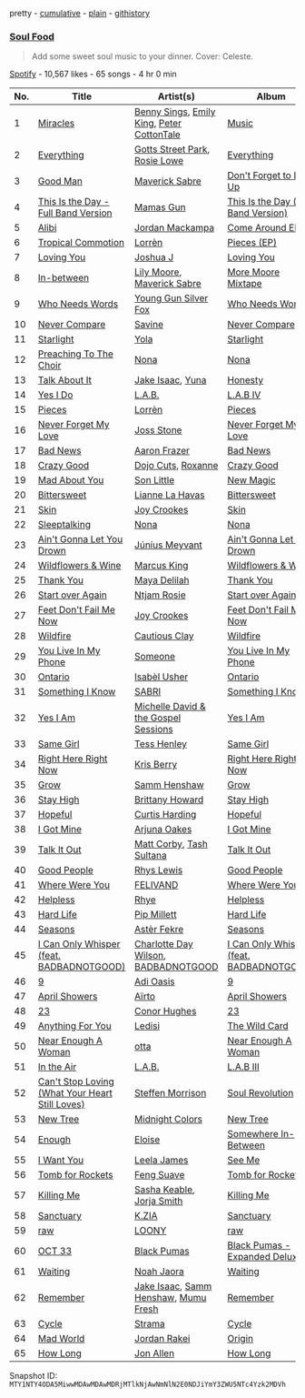 pretty - [cumulative](/playlists/cumulative/37i9dQZF1DXd9dy0tcoQft.md) - [plain](/playlists/plain/37i9dQZF1DXd9dy0tcoQft) - [githistory](https://github.githistory.xyz/mackorone/spotify-playlist-archive/blob/main/playlists/plain/37i9dQZF1DXd9dy0tcoQft)

### [Soul Food](https://open.spotify.com/playlist/37i9dQZF1DXd9dy0tcoQft)

> Add some sweet soul music to your dinner\. Cover: Celeste.

[Spotify](https://open.spotify.com/user/spotify) - 10,567 likes - 65 songs - 4 hr 0 min

| No. | Title | Artist(s) | Album | Length |
|---|---|---|---|---|
| 1 | [Miracles](https://open.spotify.com/track/3Z4m4bw6t1LTM09WfrXfPc) | [Benny Sings](https://open.spotify.com/artist/4gHcu2JoaXJ0mV4aNPCd7N), [Emily King](https://open.spotify.com/artist/6jlWj6y00bMQt8XoKuCjyZ), [Peter CottonTale](https://open.spotify.com/artist/4mkGZGaUTIpyG1LnZ6nNIi) | [Music](https://open.spotify.com/album/42T1PWZl6NilUzBk3vCXoz) | 4:51 |
| 2 | [Everything](https://open.spotify.com/track/3ELZG2YLGrwCVesooFyF4e) | [Gotts Street Park](https://open.spotify.com/artist/2hwy5DELim1AxB1sHPqn4y), [Rosie Lowe](https://open.spotify.com/artist/3xGUleMP0VqmYNXcGBNhnI) | [Everything](https://open.spotify.com/album/7H2TlAwM0GMWeZbT3XGI0F) | 3:35 |
| 3 | [Good Man](https://open.spotify.com/track/5KfKnJVNXZoohjeSA6hw8e) | [Maverick Sabre](https://open.spotify.com/artist/0ukgrNYk51TkMQr0f2Br4Q) | [Don't Forget to Look Up](https://open.spotify.com/album/5tjk1ytGtD0o0uSS52VkeK) | 3:30 |
| 4 | [This Is the Day \- Full Band Version](https://open.spotify.com/track/5OYbhmr4VY1zSGh7DsZ30K) | [Mamas Gun](https://open.spotify.com/artist/09bP40OuEV5tOM1rQnZNxI) | [This Is the Day \(Full Band Version\)](https://open.spotify.com/album/3ar5EfpZUyCeXLIRWx1hTY) | 4:42 |
| 5 | [Alibi](https://open.spotify.com/track/7A9aASmJF3GtnBBri3Km23) | [Jordan Mackampa](https://open.spotify.com/artist/24WPEGLYPvEsmk4GSDFyST) | [Come Around EP](https://open.spotify.com/album/4VQebFp9TEuKOaCu5lUUrC) | 3:48 |
| 6 | [Tropical Commotion](https://open.spotify.com/track/2Z1PLz4doUUmo18lIqFmry) | [Lorrèn](https://open.spotify.com/artist/6VL1YDd4vftDH5vkCbufxG) | [Pieces \(EP\)](https://open.spotify.com/album/40DNbdaTg3zjgf9pDCMhPw) | 3:47 |
| 7 | [Loving You](https://open.spotify.com/track/7IjkvqOM9CHGbzmdTUSym1) | [Joshua J](https://open.spotify.com/artist/2AZupS7RiLA0sh5uzwsr2l) | [Loving You](https://open.spotify.com/album/6jPxo5X8PDJCaDcvqVSeNC) | 3:48 |
| 8 | [In\-between](https://open.spotify.com/track/1KVSfVRzSi7gTp7NFvoDZZ) | [Lily Moore](https://open.spotify.com/artist/1SQeTDXO492WB6aFvrntSS), [Maverick Sabre](https://open.spotify.com/artist/0ukgrNYk51TkMQr0f2Br4Q) | [More Moore Mixtape](https://open.spotify.com/album/5VxtlaenHlQoRl4tQDq7Av) | 2:39 |
| 9 | [Who Needs Words](https://open.spotify.com/track/6MR11qquWaP0BGc2FbXgNt) | [Young Gun Silver Fox](https://open.spotify.com/artist/3qQloBz05T6e0rKubNCmjG) | [Who Needs Words](https://open.spotify.com/album/6mIjvGFZ2vrY6a2C6XQXFS) | 3:30 |
| 10 | [Never Compare](https://open.spotify.com/track/0pYZTaQQkoCvrwWfSm06yM) | [Savine](https://open.spotify.com/artist/7n0hWtsxPEDc5ZjuKvbybc) | [Never Compare](https://open.spotify.com/album/5bbIWUjCwwxvwAujZ8u26I) | 4:27 |
| 11 | [Starlight](https://open.spotify.com/track/6wq0YV1Mv8ybQi8FyZcHN7) | [Yola](https://open.spotify.com/artist/2gqMBdyddvN82dzZt4ZF14) | [Starlight](https://open.spotify.com/album/5dsUxFUcEdxgmIyaxYo0Ax) | 4:02 |
| 12 | [Preaching To The Choir](https://open.spotify.com/track/3DKzKLzJcMtPQvSEaoX62t) | [Nona](https://open.spotify.com/artist/5aGfasfrnULFuSZ3ElXkHb) | [Nona](https://open.spotify.com/album/2U5a0Ayv1HAjUiR866Z5tB) | 3:30 |
| 13 | [Talk About It](https://open.spotify.com/track/5MfushVJBf8tzERIBZ9jMv) | [Jake Isaac](https://open.spotify.com/artist/6q94KewnCnut4Ta36dCoaB), [Yuna](https://open.spotify.com/artist/3kHVioJpVxlazAAKQ64pC1) | [Honesty](https://open.spotify.com/album/32c2P1RVcAem05oQYT7Wiw) | 3:45 |
| 14 | [Yes I Do](https://open.spotify.com/track/6oTbxrszNWRsLdwFkGeHy6) | [L.A.B.](https://open.spotify.com/artist/3eAOH2az3fQIfX2UAw0FfC) | [L.A.B IV](https://open.spotify.com/album/6PPhLgXiq4nEiZ8x2ZB3xV) | 5:10 |
| 15 | [Pieces](https://open.spotify.com/track/3ebeQDcmkINL0z2G5f2vQ8) | [Lorrèn](https://open.spotify.com/artist/6VL1YDd4vftDH5vkCbufxG) | [Pieces](https://open.spotify.com/album/2VI86hd45OqHeDDzVhCkLa) | 3:43 |
| 16 | [Never Forget My Love](https://open.spotify.com/track/63KVRfA7COiRBVnZAfbPxU) | [Joss Stone](https://open.spotify.com/artist/7bvcQXJHkFiN1ppIN3q4fi) | [Never Forget My Love](https://open.spotify.com/album/0oiVII3rwv5bEyIZM234Z4) | 3:41 |
| 17 | [Bad News](https://open.spotify.com/track/4z2Nybp5SG6spJoe3yC5k3) | [Aaron Frazer](https://open.spotify.com/artist/4dwDVC6lrMINxVBxETE1AB) | [Bad News](https://open.spotify.com/album/0GfY8iuj7H2hjwiAnunK8F) | 3:48 |
| 18 | [Crazy Good](https://open.spotify.com/track/6IpcrQBDNQqDzt0mFiGc7J) | [Dojo Cuts](https://open.spotify.com/artist/0Vd8YQz8TYk2vSKEYVvIgL), [Roxanne](https://open.spotify.com/artist/5mGFb7wCIvqKWya2ePJQ7c) | [Crazy Good](https://open.spotify.com/album/4NsjoSNnHOpS1EKy3KYJX3) | 3:51 |
| 19 | [Mad About You](https://open.spotify.com/track/5fBjPtOxhgdpU6LNWLyVHv) | [Son Little](https://open.spotify.com/artist/4lujUKeO6nQAJXpq37Epn7) | [New Magic](https://open.spotify.com/album/6wYeJwJU9Y4fuLQVfGyJk9) | 3:33 |
| 20 | [Bittersweet](https://open.spotify.com/track/03Qlgtvz9ux6lmzlv40BEZ) | [Lianne La Havas](https://open.spotify.com/artist/2RP4pPHTXlQpDnO9LvR7Yt) | [Bittersweet](https://open.spotify.com/album/7iJOysKUXYwx78G17DT3sh) | 3:56 |
| 21 | [Skin](https://open.spotify.com/track/5nz0KE3qltISzUI9v5qPoh) | [Joy Crookes](https://open.spotify.com/artist/5XMyhVhi5ZN2pi0Qwi1zXS) | [Skin](https://open.spotify.com/album/6lUCT1qB82RuUgawuWvlO6) | 2:58 |
| 22 | [Sleeptalking](https://open.spotify.com/track/0FoNYKT8CgtG0VfXoq0M5U) | [Nona](https://open.spotify.com/artist/5aGfasfrnULFuSZ3ElXkHb) | [Nona](https://open.spotify.com/album/2U5a0Ayv1HAjUiR866Z5tB) | 2:47 |
| 23 | [Ain't Gonna Let You Drown](https://open.spotify.com/track/04Kzi0STDwBvJm58evTrHa) | [Júníus Meyvant](https://open.spotify.com/artist/5IL5awl9gUcb2ez9IgmW26) | [Ain't Gonna Let You Drown](https://open.spotify.com/album/5r7wkL2bFu44UQYzWCeoND) | 4:17 |
| 24 | [Wildflowers & Wine](https://open.spotify.com/track/4FfPM0arYBqMsA6kMwU4sg) | [Marcus King](https://open.spotify.com/artist/0FeWKiZSwBRdGzqeCdlH1a) | [Wildflowers & Wine](https://open.spotify.com/album/0sux3uGG7mJ2BPmKPGzG7a) | 4:48 |
| 25 | [Thank You](https://open.spotify.com/track/6rpTnGgNgmWnFAU7yzZnJY) | [Maya Delilah](https://open.spotify.com/artist/6TWEX2qTj9b0bBsXSVCMKM) | [Thank You](https://open.spotify.com/album/2egh3XuO9dNyAEacxCxDD7) | 3:24 |
| 26 | [Start over Again](https://open.spotify.com/track/5M9lSUgxsJNSvndGh7h2Ef) | [Ntjam Rosie](https://open.spotify.com/artist/44XhJ4fcKrMzrVr6WpF69R) | [Start over Again](https://open.spotify.com/album/2eRlK8WSBgZ1v1mB3Rxm1V) | 3:39 |
| 27 | [Feet Don't Fail Me Now](https://open.spotify.com/track/1GVkrFVc94CTjm9bdSmGjp) | [Joy Crookes](https://open.spotify.com/artist/5XMyhVhi5ZN2pi0Qwi1zXS) | [Feet Don't Fail Me Now](https://open.spotify.com/album/4AsNUFCul8wrgyUbvBJeQZ) | 3:18 |
| 28 | [Wildfire](https://open.spotify.com/track/69xOrL71OeGz5fqXFTnJ5L) | [Cautious Clay](https://open.spotify.com/artist/6iWuBN32BqCJAeXW6o3nil) | [Wildfire](https://open.spotify.com/album/1oYKM818Z1hEdfking1DEP) | 2:31 |
| 29 | [You Live In My Phone](https://open.spotify.com/track/1eNf04Rj2ongsgK8ErzZv7) | [Someone](https://open.spotify.com/artist/28pJPOOQTi0RQiZbkmLvfE) | [You Live In My Phone](https://open.spotify.com/album/6i13Syc3mQBIl0A7xd3hjX) | 4:33 |
| 30 | [Ontario](https://open.spotify.com/track/2FpB6kC0HTFwuCuD9vljrL) | [Isabèl Usher](https://open.spotify.com/artist/66Q9dkZ7EXdwU2h6tEkUdC) | [Ontario](https://open.spotify.com/album/05Dd8KTyk27wOOSYrd5c8W) | 3:03 |
| 31 | [Something I Know](https://open.spotify.com/track/5fCBLcbEvNe0xqcKCELqQD) | [SABRI](https://open.spotify.com/artist/0WhmMZXwrGzYK5lWJZiej5) | [Something I Know](https://open.spotify.com/album/6uJBHL6aNY5pL79iwb0PCF) | 3:48 |
| 32 | [Yes I Am](https://open.spotify.com/track/5dygCpuOvgXkSWB7hPEwEI) | [Michelle David & the Gospel Sessions](https://open.spotify.com/artist/2O2cy4YGu7HV9GwkvjIQCs) | [Yes I Am](https://open.spotify.com/album/3gN5NETExLN0RtCJ4KtiQP) | 3:56 |
| 33 | [Same Girl](https://open.spotify.com/track/7oKmQiRPMWLrhp1vhlmTRn) | [Tess Henley](https://open.spotify.com/artist/6LWofoi18999gZK0EgVSjv) | [Same Girl](https://open.spotify.com/album/10OwB6QTpEQdFOQZyFeLvr) | 3:02 |
| 34 | [Right Here Right Now](https://open.spotify.com/track/3nM9q8RTwhKzKbirbnvCG1) | [Kris Berry](https://open.spotify.com/artist/0IIPgITtEO4JJfipw57KGv) | [Right Here Right Now](https://open.spotify.com/album/6NmgErgAAHB1IwHfJomNTK) | 3:30 |
| 35 | [Grow](https://open.spotify.com/track/3jPd7hIM0feCje8ZbVu6en) | [Samm Henshaw](https://open.spotify.com/artist/1Q2mS59tFYLm2KGFoCgWN4) | [Grow](https://open.spotify.com/album/3wzVULwHGvLkwiDdTMGQMZ) | 3:00 |
| 36 | [Stay High](https://open.spotify.com/track/3fDqdR9QqcsgFTRFqy14Ki) | [Brittany Howard](https://open.spotify.com/artist/4XquDVA8pkg5Lx91No1JxB) | [Stay High](https://open.spotify.com/album/4gb0j034W6vgCDwRO2N88c) | 3:11 |
| 37 | [Hopeful](https://open.spotify.com/track/6aU0EuAfSTb1FC1V8YJ0DV) | [Curtis Harding](https://open.spotify.com/artist/0CUpzKPDfIVzYqMn47jiV3) | [Hopeful](https://open.spotify.com/album/53jDVUiYTI5UpC7DGeJrdz) | 5:16 |
| 38 | [I Got Mine](https://open.spotify.com/track/6EJXpictHbHRZh18rybJhU) | [Arjuna Oakes](https://open.spotify.com/artist/724Bei6TsAHJYvnLHGdEAF) | [I Got Mine](https://open.spotify.com/album/62PCk0OSIJqpoUCmx1Boe3) | 3:54 |
| 39 | [Talk It Out](https://open.spotify.com/track/3I6CQSc5hMvU4nh2DcTDBz) | [Matt Corby](https://open.spotify.com/artist/7CIW23FQUXPc1zebnO1TDG), [Tash Sultana](https://open.spotify.com/artist/6zVFRTB0Y1whWyH7ZNmywf) | [Talk It Out](https://open.spotify.com/album/1hK8ETmd5Dq4FOA5kWkGG6) | 3:10 |
| 40 | [Good People](https://open.spotify.com/track/7j95Sbh2IwxyCn512XSUue) | [Rhys Lewis](https://open.spotify.com/artist/4T2k9bgIoC8bbqjqiEl9vZ) | [Good People](https://open.spotify.com/album/1bv8ZKWesoZtYkz4liyRyJ) | 3:31 |
| 41 | [Where Were You](https://open.spotify.com/track/4lI4Q0EMFksyN79hx5DPbP) | [FELIVAND](https://open.spotify.com/artist/6QCstr3yhEVSZPQyDvvYjK) | [Where Were You](https://open.spotify.com/album/5RPP8SOWq7CJjwnkC1odTb) | 3:25 |
| 42 | [Helpless](https://open.spotify.com/track/7hyFz1ms1XEHbE2KqUbUQ8) | [Rhye](https://open.spotify.com/artist/2AcUPzkVWo81vumdzeLLRN) | [Helpless](https://open.spotify.com/album/1tnaGg9YXodD8TW4aSF39y) | 3:41 |
| 43 | [Hard Life](https://open.spotify.com/track/2taVZUaiDcWhbQILRhwPA3) | [Pip Millett](https://open.spotify.com/artist/1QfEfvB62EEl4upf2ANKkR) | [Hard Life](https://open.spotify.com/album/1IAIUlBnxOP6FcxEDdW4kL) | 3:48 |
| 44 | [Seasons](https://open.spotify.com/track/6bpJeNwIqNb22xu8km0Ok9) | [Astèr Fekre](https://open.spotify.com/artist/4owtjBwXE8zpOk4ihtCXpK) | [Seasons](https://open.spotify.com/album/31sPNFRpgyvcJ4sDX5qoqI) | 5:06 |
| 45 | [I Can Only Whisper \(feat\. BADBADNOTGOOD\)](https://open.spotify.com/track/1DRgiVyaCJ9PXO276H0Ak9) | [Charlotte Day Wilson](https://open.spotify.com/artist/3GQboECxDT1xqPPWC30p7v), [BADBADNOTGOOD](https://open.spotify.com/artist/65dGLGjkw3UbddUg2GKQoZ) | [I Can Only Whisper \(feat\. BADBADNOTGOOD\)](https://open.spotify.com/album/466wPD03sWZ4ohCe8ZdgeJ) | 2:44 |
| 46 | [9](https://open.spotify.com/track/0pvWt9KQykseV3y14H6m9N) | [Adi Oasis](https://open.spotify.com/artist/5RRfTrwXUGYiBB0DMV4hyh) | [9](https://open.spotify.com/album/52Of3CIb4EXdoyldUFg7An) | 4:31 |
| 47 | [April Showers](https://open.spotify.com/track/1YnlOIZAPG36FVoh8dIZQZ) | [Aïrto](https://open.spotify.com/artist/7v9nYk36K4skneq3CiKHDV) | [April Showers](https://open.spotify.com/album/2H6l9K78aQq25oCLUB0m9t) | 2:55 |
| 48 | [23](https://open.spotify.com/track/4jeUxze0mlpF0DzpyW8bCp) | [Conor Hughes](https://open.spotify.com/artist/7uVGtNmhKU2sOSmAvr4ElW) | [23](https://open.spotify.com/album/6dCV8A0XbZ0gcK6L27Se0o) | 2:58 |
| 49 | [Anything For You](https://open.spotify.com/track/3yP27QF0cTGw5RlfjqKL4R) | [Ledisi](https://open.spotify.com/artist/60ciIY5MouLc2Y9n34DJdA) | [The Wild Card](https://open.spotify.com/album/1k61cWVj8AgcXdZUwRaCai) | 4:17 |
| 50 | [Near Enough A Woman](https://open.spotify.com/track/1ncO5CMaYySNsnOrBXuFYd) | [otta](https://open.spotify.com/artist/2c04R4WjyZyi1qiRLPhpsO) | [Near Enough A Woman](https://open.spotify.com/album/3L341kxmBXonqWSRNLPLCT) | 3:34 |
| 51 | [In the Air](https://open.spotify.com/track/5v7h5vQgCJKZT5vB3I9s3o) | [L.A.B.](https://open.spotify.com/artist/3eAOH2az3fQIfX2UAw0FfC) | [L.A.B III](https://open.spotify.com/album/5FkhVnR6DLz7ARqioHUwpc) | 4:12 |
| 52 | [Can't Stop Loving \(What Your Heart Still Loves\)](https://open.spotify.com/track/7mLkU6yixTvXOfSzwBpRbu) | [Steffen Morrison](https://open.spotify.com/artist/2KV4sKhTlyrtxaJWZTPj8r) | [Soul Revolution](https://open.spotify.com/album/6ybKWIisMJ4FYCopM4tBi3) | 3:23 |
| 53 | [New Tree](https://open.spotify.com/track/4qD4ofUFewKqPEyokBsYsl) | [Midnight Colors](https://open.spotify.com/artist/1UpfSkwgcTmct1trqoCUGk) | [New Tree](https://open.spotify.com/album/4kB8fo8SFyTW6OxxqV1Db1) | 4:52 |
| 54 | [Enough](https://open.spotify.com/track/1CQlDfBet6ji4BT8EkrvY6) | [Eloise](https://open.spotify.com/artist/7LlIWfvgWlDBXfxCvCFbuC) | [Somewhere In\-Between](https://open.spotify.com/album/6rV900qbJeP9I3QwrZMfsO) | 2:56 |
| 55 | [I Want You](https://open.spotify.com/track/6yDZ0JtlNLqA9xV7dVkgt0) | [Leela James](https://open.spotify.com/artist/5sennRot4Ls82wfspEQuf2) | [See Me](https://open.spotify.com/album/3AbP9rjHW5cejxH4INUuLE) | 4:08 |
| 56 | [Tomb for Rockets](https://open.spotify.com/track/61qAqFcfogzqpJ9IW9lUW3) | [Feng Suave](https://open.spotify.com/artist/73dudJ9j0HStIhJDU8MjMI) | [Tomb for Rockets](https://open.spotify.com/album/79jX3JZYuclV2c90zJbCvG) | 4:23 |
| 57 | [Killing Me](https://open.spotify.com/track/7B76OJ0ExVlSkDh1xelvRl) | [Sasha Keable](https://open.spotify.com/artist/7MxGWmiAbqjNOGmj23wbWf), [Jorja Smith](https://open.spotify.com/artist/1CoZyIx7UvdxT5c8UkMzHd) | [Killing Me](https://open.spotify.com/album/0llJLK7uiCfzaEJrN38ftl) | 3:25 |
| 58 | [Sanctuary](https://open.spotify.com/track/09PnjJyhIkjYcMzV835Wfx) | [K.ZIA](https://open.spotify.com/artist/3atSqEy99wAtJLRIrFdpMY) | [Sanctuary](https://open.spotify.com/album/2ncuFWULnAaGrdwHpDnt9E) | 3:04 |
| 59 | [raw](https://open.spotify.com/track/2bGd94PnM9kaQOCxOrIDh8) | [LOONY](https://open.spotify.com/artist/0xSfdfhcXN6T8M5gt7VwK0) | [raw](https://open.spotify.com/album/4Hofq1L0O8op3NV454YqoC) | 3:06 |
| 60 | [OCT 33](https://open.spotify.com/track/6gZIoGrAEA9ftbMB6it9dp) | [Black Pumas](https://open.spotify.com/artist/6eU0jV2eEZ8XTM7EmlguK6) | [Black Pumas \- Expanded Deluxe](https://open.spotify.com/album/7uXDuengovrSOH4mytqR3X) | 4:49 |
| 61 | [Waiting](https://open.spotify.com/track/6hHMFYsc4MM3VZJVtLt8QD) | [Noah Jaora](https://open.spotify.com/artist/55MeT25PvYzT71z71eWxVx) | [Waiting](https://open.spotify.com/album/2uTyteX0vPPmi0LQVXVgVx) | 2:29 |
| 62 | [Remember](https://open.spotify.com/track/0CkoWbWqoY8Blolkuz7LeS) | [Jake Isaac](https://open.spotify.com/artist/6q94KewnCnut4Ta36dCoaB), [Samm Henshaw](https://open.spotify.com/artist/1Q2mS59tFYLm2KGFoCgWN4), [Mumu Fresh](https://open.spotify.com/artist/5UIl2yxuQbC2rU8m9pN8mD) | [Remember](https://open.spotify.com/album/2Q9MzaTH0z8WWcPAt50CLP) | 3:01 |
| 63 | [Cycle](https://open.spotify.com/track/56Uah45lBpN5CcUtksDv8o) | [Strama](https://open.spotify.com/artist/09PM8Vw3f7uJySKt1KZLk0) | [Cycle](https://open.spotify.com/album/35bEP7iJX3JJhRdG5jWuvT) | 3:09 |
| 64 | [Mad World](https://open.spotify.com/track/1l2GLXAiyeYfHCUKbj55c2) | [Jordan Rakei](https://open.spotify.com/artist/24icoQNJSEWNu3XvqKBR68) | [Origin](https://open.spotify.com/album/7fn4t6YrZzqowiab2fugQK) | 3:15 |
| 65 | [How Long](https://open.spotify.com/track/0uCmTNcj7GeDa1APYV4j3o) | [Jon Allen](https://open.spotify.com/artist/5ajIkPBUamM5hTDLtrpTBa) | [How Long](https://open.spotify.com/album/3fdrd58psynyIu5px6Cw1I) | 3:31 |

Snapshot ID: `MTY1NTY4ODA5MiwwMDAwMDAwMDRjMTlkNjAwNmNlN2E0NDJiYmY3ZWU5NTc4Yzk2MDVh`
